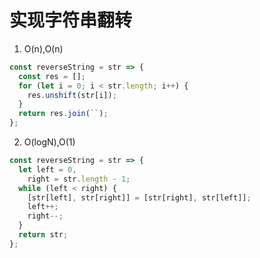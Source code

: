 # 实现字符串翻转

1. O(n),O(n)

```js
const reverseString = str => {
  const res = [];
  for (let i = 0; i < str.length; i++) {
    res.unshift(str[i]);
  }
  return res.join(``);
};
```

2. O(logN),O(1)

```js
const reverseString = str => {
  let left = 0,
    right = str.length - 1;
  while (left < right) {
    [str[left], str[right]] = [str[right], str[left]];
    left++;
    right--;
  }
  return str;
};
```
